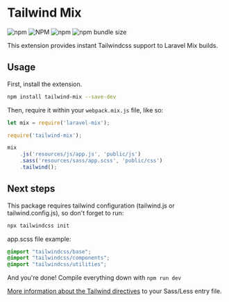 # Tailwind Mix

![npm](https://img.shields.io/npm/v/tailwind-mix)
![NPM](https://img.shields.io/npm/l/tailwind-mix)
![npm](https://img.shields.io/npm/dw/tailwind-mix)
![npm bundle size](https://img.shields.io/bundlephobia/min/tailwind-mix)

This extension provides instant Tailwindcss support to Laravel Mix builds.

## Usage

First, install the extension.

```bash
npm install tailwind-mix --save-dev
```

Then, require it within your `webpack.mix.js` file, like so:

```js
let mix = require('laravel-mix');

require('tailwind-mix');

mix
    .js('resources/js/app.js', 'public/js')
    .sass('resources/sass/app.scss', 'public/css')
    .tailwind();
```

## Next steps

This package requires tailwind configuration (tailwind.js or tailwind.config.js), so don't forget to run:

```bash
npx tailwindcss init
```

app.scss file example:

```scss
@import "tailwindcss/base";
@import "tailwindcss/components";
@import "tailwindcss/utilities";
```


And you're done! Compile everything down with `npm run dev`

[More information about the Tailwind directives](https://tailwindcss.com/docs/installation#2-add-tailwind-to-your-css) to your Sass/Less entry file.

